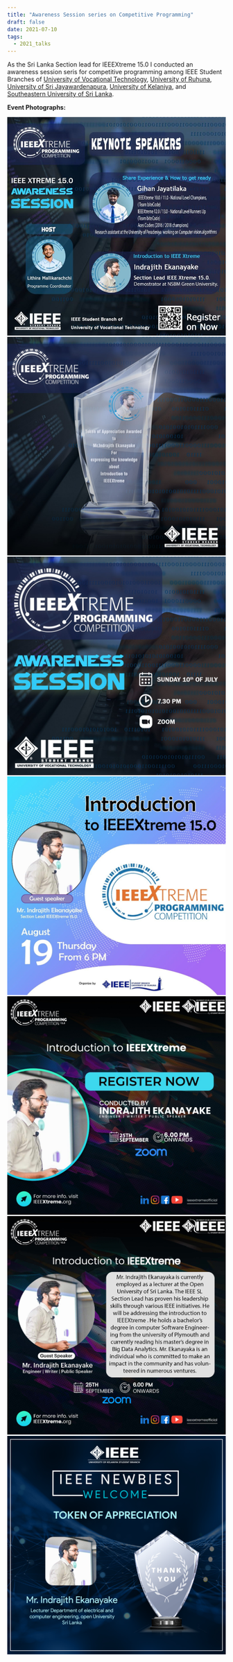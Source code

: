 ```yaml
---
title: "Awareness Session series on Competitive Programming"
draft: false
date: 2021-07-10
tags:
  - 2021_talks
---
```


As the Sri Lanka Section lead for IEEEXtreme 15.0 I conducted an awareness session seris for competitive programming among IEEE Student Branches of <a href="http://univotec.ac.lk/" target="_blank">University of Vocational Technology</a>, <a href="https://www.ruh.ac.lk/index.php/en/" target="_blank">University of Ruhuna</a>, <a href="https://www.sjp.ac.lk/" target="_blank">University of Sri Jayawardenapura</a>, <a href="https://www.kln.ac.lk/" target="_blank">University of Kelaniya</a>, and <a href="https://www.seu.ac.lk/" target="_blank">Southeastern University  of Sri Lanka</a>.

**Event Photographs:**
<p>
  <img src="../../images/2021-awareness-session-series-on-competitive-programming-1.jpg"/>
  <img src="../../images/2021-awareness-session-series-on-competitive-programming-2.jpg" /> 
  <img src="../../images/2021-awareness-session-series-on-competitive-programming-3.jpg" />
  <img src="../../images/2021-awareness-session-series-on-competitive-programming-4.jpg" />
  <img src="../../images/2021-awareness-session-series-on-competitive-programming-5.jpeg" /> 
  <img src="../../images/2021-awareness-session-series-on-competitive-programming-6.jpg"  />
  <img src="../../images/2021-awareness-session-series-on-competitive-programming-7.png"  />
</p>
